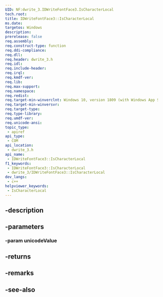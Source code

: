 ```yaml
---
UID: NF:dwrite_3.IDWriteFontFace3.IsCharacterLocal
tech.root: 
title: IDWriteFontFace3::IsCharacterLocal
ms.date: 
targetos: Windows
description: 
prerelease: false
req.assembly: 
req.construct-type: function
req.ddi-compliance: 
req.dll: 
req.header: dwrite_3.h
req.idl: 
req.include-header: 
req.irql: 
req.kmdf-ver: 
req.lib: 
req.max-support: 
req.namespace: 
req.redist: 
req.target-min-winverclnt: Windows 10, version 1809 (with Windows App SDK 0.5 or later)
req.target-min-winversvr: 
req.target-type: 
req.type-library: 
req.umdf-ver: 
req.unicode-ansi: 
topic_type:
 - apiref
api_type:
 - COM
api_location:
 - dwrite_3.h
api_name:
 - IDWriteFontFace3::IsCharacterLocal
f1_keywords:
 - IDWriteFontFace3::IsCharacterLocal
 - dwrite_3/IDWriteFontFace3::IsCharacterLocal
dev_langs:
 - c++
helpviewer_keywords:
 - IsCharacterLocal
---
```


## -description

## -parameters

### -param unicodeValue

## -returns

## -remarks

## -see-also


